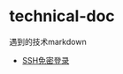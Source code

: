 # technical-doc
遇到的技术markdown

- [SSH免密登录](https://github.com/niezhiliang/technical-doc/blob/master/SSH%E5%85%8D%E5%AF%86%E7%99%BB%E5%BD%95.md)
